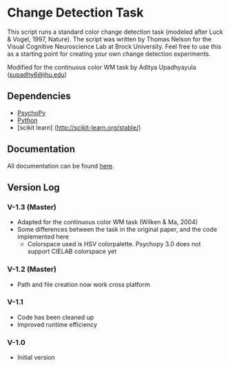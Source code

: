 # Change Detection Task

This script runs a standard color change detection task (modeled after Luck & Vogel, 1997, Nature). The script was written by Thomas Nelson for the Visual Cognitive Neuroscience Lab at Brock University. Feel free to use this as a starting point for creating your own change detection experiments.

Modified for the continuous color WM task by Aditya Upadhyayula (supadhy6@jhu.edu)

## Dependencies

- [PsychoPy](http://www.psychopy.org/)
- [Python](http://www.python.org/)
- [scikit learn] (http://scikit-learn.org/stable/)
## Documentation

All documentation can be found [here]().

## Version Log

### V-1.3 (Master)
- Adapted for the continuous color WM task (Wilken & Ma, 2004)
- Some differences between the task in the original paper, and the code implemented here
	* Colorspace used is HSV colorpalette. Psychopy 3.0 does not support CIELAB colorspace yet

### V-1.2 (Master)
- Path and file creation now work cross platform

### V-1.1
- Code has been cleaned up
- Improved runtime efficiency

### V-1.0
- Initial version
